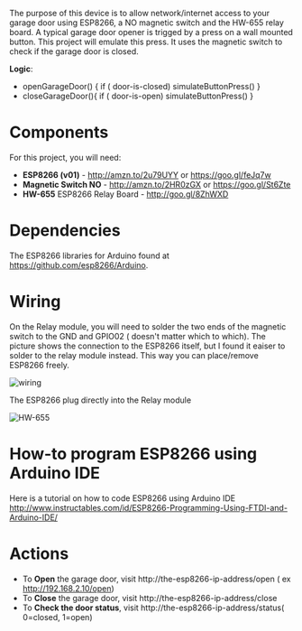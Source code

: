 The purpose of this device is to allow network/internet access to your garage door using ESP8266, a NO magnetic switch and the HW-655 relay board. A typical garage door opener is trigged by a press on a wall mounted button. This project will emulate this press. It uses  the magnetic switch to check if the garage door is closed.

**Logic**:
* openGarageDoor() { if ( door-is-closed) simulateButtonPress() }
* closeGarageDoor(){ if ( door-is-open) simulateButtonPress() }


# Components
For this project, you will need:


* **ESP8266 (v01)**  - http://amzn.to/2u79UYY or https://goo.gl/feJq7w
* **Magnetic Switch NO**  - http://amzn.to/2HR0zGX or https://goo.gl/St6Zte
* **HW-655** ESP8266 Relay Board  - http://goo.gl/8ZhWXD

# Dependencies

The ESP8266 libraries for Arduino found at https://github.com/esp8266/Arduino. 

# Wiring
On the Relay module, you will need to solder the two ends of the magnetic switch to the GND and GPIO02 ( doesn't matter which to which). The picture shows the connection to the ESP8266 itself, but I found it eaiser to solder to the relay module instead. This way you can place/remove  ESP8266 freely.

![wiring](https://github.com/onada/ESP8266-Garage-Door/blob/master/switch-magnetic-door_bb.png?raw=true)

The ESP8266 plug directly into the Relay module

![HW-655](https://github.com/onada/ESP8266-Garage-Door/blob/master/bbbb.jpg)

# How-to program ESP8266 using Arduino IDE

Here is a tutorial on how to code ESP8266 using Arduino IDE http://www.instructables.com/id/ESP8266-Programming-Using-FTDI-and-Arduino-IDE/

# Actions

* To **Open** the garage door, visit http://the-esp8266-ip-address/open ( ex http://192.168.2.10/open) 
* To **Close** the garage door, visit http://the-esp8266-ip-address/close
* To **Check the door status**, visit http://the-esp8266-ip-address/status( 0=closed, 1=open)


